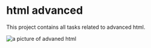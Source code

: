 <h1> html advanced</h1>
<p> This project contains all tasks related to advanced html. </p>
<img src="https://s3.amazonaws.com/alu-intranet.hbtn.io/uploads/medias/2021/4/1f4cd63ecc3a8c03b0f4309b74aca179e225aabf.jpg?X-Amz-Algorithm=AWS4-HMAC-SHA256&X-Amz-Credential=AKIARDDGGGOUZTW2RLVB%2F20230602%2Fus-east-1%2Fs3%2Faws4_request&X-Amz-Date=20230602T210809Z&X-Amz-Expires=86400&X-Amz-SignedHeaders=host&X-Amz-Signature=4254986c3063cfc3cd6af49cd500ea44fa2dd8dfdb4b3eb70a25b7d976db7cd3" alt="a picture of advaned html">
